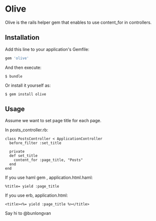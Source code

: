 # Olive

Olive is the rails helper​ gem that enables to use content_for in controllers.

## Installation

Add this line to your application's Gemfile:

```ruby
gem 'olive'
```

And then execute:

    $ bundle

Or install it yourself as:

    $ gem install olive

## Usage
Assume we want to set page title for each page.

In posts_controller.rb:

    class PostsController < ApplicationController
      before_filter :set_title

      private
      def set_title
        content_for :page_title, "Posts"
      end
    end

If you use haml gem , application.html.haml:

    %title= yield :page_title

If you use erb, application.html:

    <title><%= yield :page_title %></title>

Say hi to @bunlongvan